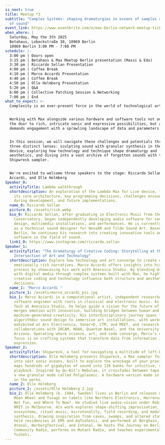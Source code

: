 ```yaml
---
is_next: true
title: Meetup *3
subtitle: "Complex Systems: shaping dramaturgies in oceans of samples and clouds
  of sound"
event_link: https://www.eventbrite.com/e/max-berlin-network-meetup-tickets-1324873746039?aff=ebdsshcopyurl&utm-campaign=social&utm-content=attendeeshare&utm-medium=discovery&utm-term=
when_where: |
  Saturday, May the 3th 2025 
  Betahaus, Lobeckstraße 30, 10969 Berlin
  10969 Berlin 3:00 PM - 7:00 PM
schedule: |-
  3:00 pm | Doors open 
  3:15 pm | Betahaus & Max Meetup Berlin presentation (Massi & Edu) 
  3:30 pm | Riccardo Sellan Presentation
  4:00 pm | Coffee Break 
  4:10 pm | Marco Accardi Presentation 
  4:40 pm | Coffee Break 
  4:50 pm | Olle Holmberg Presentation
  5:20 pm | Q&A 
  6:00 pm | Collective Patching Session & Networking 
  7:00 pm | End
what_to_expect: >-
  Complexity is an ever-present force in the world of technological art. 


  Working with Max alongside various hardware and software tools not only opens
  the door to rich, intricate sonic and expressive possibilities, but also
  demands engagement with a sprawling landscape of data and parameters. 


  In this session, we will navigate these challenges and potentials through
  three distinct lenses: sculpting sound with granular synthesis in the Lambda
  device, exploring how technology and technique shape dramaturgy and
  aesthetics, and diving into a vast archive of forgotten sounds with the
  Shipwreck sampler. 


  We're excited to welcome three speakers to the stage: Riccardo Sellan, Marco
  Accardi, and Olle Holmberg
Speaker_0:
  activityTitle: Lambda walkthrough
  shortdescription: An exploration of the Lambda Max for Live device, focusing on
    its core architecture, key programming decisions, challenges encountered
    during development, and future implementations.
  name_0: Riccardo Sellan
  picture_0: /assets/rick.webp
  bio_0: Riccardo Sellan, after graduating in Electronic Music from the Venice
    Conservatory, began independently developing audio software for sound
    design, multimedia installations, and performances. He is currently working
    as a technical sound designer for NevaXR and Tilde Sound Art. Based in
    Berlin, he continues his research into creating innovative tools and
    software in the field of sound.
  link1_0: https://www.instagram.com/riccardo.sellan
Speaker_1:
  activityTitle: "The Dramaturgy of Creative Coding: Storytelling at the
    Intersection of Art and Technology"
  shortdescription: Explore how technology and art converge to create engaging,
    emotionally rich narratives. Marco Accardi offers insights into his creative
    process by showcasing his work with Anecoica Studio. By blending dramaturgy
    with digital media through complex systems built with Max, he highlights how
    creative coding and technology influence both structure and aesthetic
    decisions.
  name_1: "Marco Accardi "
  picture_1: /assets/marco_accardi_pic.jpg
  bio_1: Marco Accardi is a computational artist, independent researcher, and
    software engineer with roots in classical and electronic music. As Head of
    Tech at Anecoica Studio, he helps guide a vision for the future of art that
    merges emotion with innovation, building bridges between human and
    machine-generated creativity. His interdisciplinary journey spans from
    algorithmic sound design to immersive art installations, with works
    exhibited at Ars Electronica, Sónar+D, CTM, and MEET, and research
    collaborations with IRCAM, NOAA, Quantum Basel, and the University of
    Arizona. Operating where science, art, and code converge, Marco’s current
    focus is on crafting systems that transform data from information into
    expression.
Speaker_2:
  activityTitle: Shipwreck, a tool for navigating a multitude of left-behind sounds
  shortdescription: Olle Holmberg presents Shipwreck, a Max sampler for diving
    into vast sonic oceans, built to explore the wreckage of your praxis. It
    maps hundreds of gigabytes of sound into 128 banks for intuitive, swarm-like
    playback. Inspired by Qu-Bit’s Nebulae, it crossfades between tape loop and
    a new granular mode called Polyplasmic. A hardware version made in RNBO is
    in the works.
  name_2: Olle Holmberg
  picture_2: /assets/Olle Holmberg 2.jpg
  bio_2: Olle Holmberg (b. 1984, Sweden) lives in Berlin and releases music as
    Moon Wheel and Tusagi on labels like Northern Electronics, Herrensauna, Not
    Not Fun, and Where To Now?. He studied live audio-vision under Robin Fox at
    RMIT in Melbourne. His work explores shape-shifting improvisation,
    ecosystems, ritual music, microtonality, field recording, and modular
    synthesis, drawing inspiration from caves, swamps, and altered states. He’s
    held residencies at EMS and AqTushetii, and performed at Berghain, CTM,
    Atonal, Norbergfestival, and Intonal. He hosts The Journey on Berlin
    Community Radio, performs on Mutant Radio, and teaches experimental sound in
    Tusheti.
---
```

